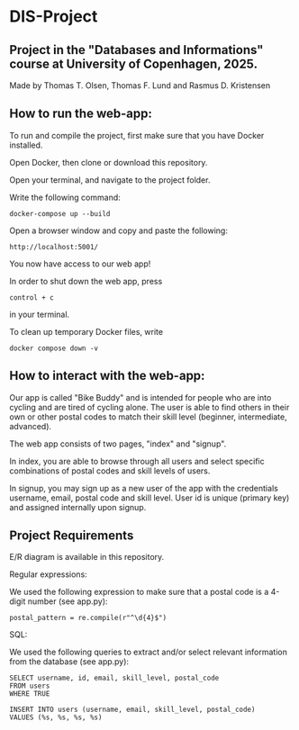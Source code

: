 # DIS-Project

## Project in the "Databases and Informations" course at University of Copenhagen, 2025. 

Made by Thomas T. Olsen, Thomas F. Lund and Rasmus D. Kristensen

## How to run the web-app: 

To run and compile the project, first make sure that you have Docker installed.

Open Docker, then clone or download this repository. 

Open your terminal, and navigate to the project folder. 

Write the following command: 

```
docker-compose up --build
```

Open a browser window and copy and paste the following: 

```
http://localhost:5001/
```

You now have access to our web app! 


In order to shut down the web app, press 

```
control + c
```

in your terminal. 

To clean up temporary Docker files, write

```
docker compose down -v
```

## How to interact with the web-app: 

Our app is called "Bike Buddy" and is intended for people who are into cycling and are tired of cycling alone. The user is able to find others in their own or other postal codes to match their skill level (beginner, intermediate, advanced). 

The web app consists of two pages, "index" and "signup". 

In index, you are able to browse through all users and select specific combinations of postal codes and skill levels of users. 

In signup, you may sign up as a new user of the app with the credentials username, email, postal code and skill level. User id is unique (primary key) and assigned internally upon signup. 


## Project Requirements

E/R diagram is available in this repository. 

Regular expressions: 

We used the following expression to make sure that a postal code is a 4-digit number (see app.py): 

```
postal_pattern = re.compile(r"^\d{4}$")
```

SQL: 

We used the following queries to extract and/or select relevant information from the database (see app.py): 

```
SELECT username, id, email, skill_level, postal_code
FROM users
WHERE TRUE
```

```
INSERT INTO users (username, email, skill_level, postal_code)
VALUES (%s, %s, %s, %s)
```